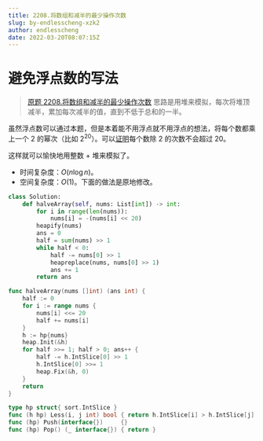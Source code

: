 ```yaml
---
title: 2208.将数组和减半的最少操作次数
slug: by-endlesscheng-xzk2
author: endlesscheng
date: 2022-03-20T08:07:15Z
---
```

# 避免浮点数的写法
 
> [原题 2208.将数组和减半的最少操作次数](https://leetcode.cn/problems/minimum-operations-to-halve-array-sum)
思路是用堆来模拟，每次将堆顶减半，累加每次减半的值，直到不低于总和的一半。

虽然浮点数可以通过本题，但是本着能不用浮点就不用浮点的想法，将每个数都乘上一个 $2$ 的幂次（比如 $2^{20}$）。可以[证明](https://leetcode-cn.com/problems/minimum-operations-to-halve-array-sum/solution/onsuan-fa-by-hqztrue-jalf/)每个数除 $2$ 的次数不会超过 $20$。

这样就可以愉快地用整数 + 堆来模拟了。

- 时间复杂度：$O(n\log n)$。
- 空间复杂度：$O(1)$。下面的做法是原地修改。

```python [sol1-Python3]
class Solution:
    def halveArray(self, nums: List[int]) -> int:
        for i in range(len(nums)):
            nums[i] = -(nums[i] << 20)
        heapify(nums)
        ans = 0
        half = sum(nums) >> 1
        while half < 0:
            half -= nums[0] >> 1
            heapreplace(nums, nums[0] >> 1)
            ans += 1
        return ans
```

```go [sol1-Go]
func halveArray(nums []int) (ans int) {
	half := 0
	for i := range nums {
		nums[i] <<= 20
		half += nums[i]
	}
	h := hp{nums}
	heap.Init(&h)
	for half >>= 1; half > 0; ans++ {
		half -= h.IntSlice[0] >> 1
		h.IntSlice[0] >>= 1
		heap.Fix(&h, 0)
	}
	return
}

type hp struct{ sort.IntSlice }
func (h hp) Less(i, j int) bool { return h.IntSlice[i] > h.IntSlice[j] }
func (hp) Push(interface{})     {}
func (hp) Pop() (_ interface{}) { return }
```

